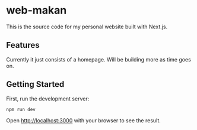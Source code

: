 # web-makan

This is the source code for my personal website built with Next.js.

## Features

Currently it just consists of a homepage. Will be building more as time goes on.

## Getting Started

First, run the development server:

```bash
npm run dev
```

Open [http://localhost:3000](http://localhost:3000) with your browser to see the result.
